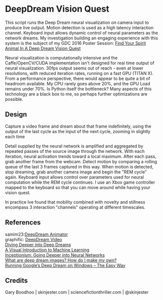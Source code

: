 # DeepDream Vision Quest
This script runs the Deep Dream neural visualization on camera input to produce live output. Motion detection is used as a high latency interaction channel. Keyboard input allows dynamic control of neural parameters as the network dreams. My investigation building an engaging experience with this system is the subject of my GDC 2016 Poster Session: [Find Your Spirit Animal In A Deep Dream Vision Quest](http://schedule.gdconf.com/session/find-your-spirit-animal-in-a-deep-dream-vision-quest)

Neural visualization is computationally intensive and the Caffe/OpenCV/CUDA implementation isn't designed for real time output of neural visualization. 30fps output seems out of reach - even at lower resolutions, with reduced iteration rates, running on a fast GPU (TITAN X). From a performance perspective, there would appear to be quite a bit of headroom available. My CPU rarely goes above 20%, and the GPU Load remains under 70%. Is Python itself the bottleneck? Many aspects of this technology are a black box to me, so perhaps further optimizations are possible.

## Design
Capture a video frame and dream about that frame indefinitely, using the output of the last cycle as the input of the next cycle, zooming in slightly each time

Detail supplied by the neural network is amplified and aggregated by repeated passes of the source image through the network. With each iteration, neural activation trends toward a local maximum. After each pass, grab another frame from the webcam. Detect motion by comparing a rolling queue of the last 3 frames captured in this way. When motion is detected, stop dreaming, grab another camera image and begin the "REM cycle" again. Keyboard input allows control over parameters used for neural computation while the REM cycle continues. I use an Xbox game controller mapped to the keyboard so that you can move around while having your vision quest.

In practice Ive found that mobility combined with novelty and stillness encompass 3 interaction "channels" operating at different timescales.


## References
samim23:[DeepDream Animator](https://github.com/samim23/DeepDreamAnim)  
graphific: [DeepDream Video](https://github.com/graphific/DeepDreamVideo)  
[Diving Deeper into Deep Dreams](http://www.kpkaiser.com/machine-learning/diving-deeper-into-deep-dreams)  
[A Visual Introduction to Machine Learning](http://www.r2d3.us/visual-intro-to-machine-learning-part-1)  
[Inceptionism: Going Deeper into Neural Networks](http://googleresearch.blogspot.com/2015/06/inceptionism-going-deeper-into-neural.html)  
[What are deep dream images? How do I make my own?](https://www.reddit.com/r/deepdream/comments/3cawxb/what_are_deepdream_images_how_do_i_make_my_own/)  
[Running Google’s Deep Dream on Windows – The Easy Way](http://thirdeyesqueegee.com/deepdream/2015/07/19/running-googles-deep-dream-on-windows-with-or-without-cuda-the-easy-way/)

## Credits
Gary Boodhoo | skinjester.com | sciencefictionthriller.com | @skinjester



